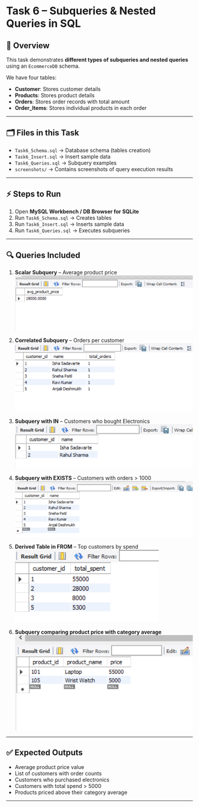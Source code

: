 # Task 6 – Subqueries & Nested Queries in SQL

## 📌 Overview
This task demonstrates **different types of subqueries and nested queries** using an `EcommerceDB` schema.

We have four tables:
- **Customer**: Stores customer details
- **Products**: Stores product details
- **Orders**: Stores order records with total amount
- **Order_Items**: Stores individual products in each order

---

## 🗂️ Files in this Task
- `Task6_Schema.sql` → Database schema (tables creation)  
- `Task6_Insert.sql` → Insert sample data  
- `Task6_Queries.sql` → Subquery examples  
- `screenshots/` → Contains screenshots of query execution results  

---

## ⚡ Steps to Run

1. Open **MySQL Workbench / DB Browser for SQLite**  
2. Run `Task6_Schema.sql` → Creates tables  
3. Run `Task6_Insert.sql` → Inserts sample data  
4. Run `Task6_Queries.sql` → Executes subqueries  

---

## 🔍 Queries Included

1. **Scalar Subquery** – Average product price  
  ![Query 1](./screenshots/query1.png) 

2. **Correlated Subquery** – Orders per customer  
   ![Query 1](./screenshots/query2.png) 

3. **Subquery with IN** – Customers who bought Electronics  
  ![Query 1](./screenshots/query3.png)

5. **Subquery with EXISTS** – Customers with orders > 1000  
  ![Query 1](./screenshots/query4.png) 

6. **Derived Table in FROM** – Top customers by spend  
  ![Query 1](./screenshots/query5.png) 

7. **Subquery comparing product price with category average**  
  ![Query 1](./screenshots/query6.png) 

---

## ✅ Expected Outputs

- Average product price value  
- List of customers with order counts  
- Customers who purchased electronics  
- Customers with total spend > 5000  
- Products priced above their category average  

---

